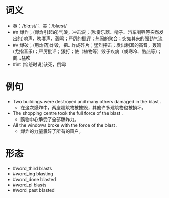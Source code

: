 # 词义
- 英：/blɑːst/； 美：/blæst/
- #n 爆炸；(爆炸引起的)气浪，冲击波；(吹奏乐器、哨子、汽车喇叭等突然发出的)响声，吹奏声，轰鸣；严厉的批评；热闹的聚会；突如其来的强劲气流
- #v 爆破；(用炸药)炸毁，把…炸成碎片；猛烈抨击；发出刺耳的高音，轰鸣(尤指音乐)；严厉批评；狠打；使（植物等）毁于疾病（或寒冷、酷热等）；向…猛吹
- #int (恼怒时说)该死，倒霉
# 例句
- Two buildings were destroyed and many others damaged in the blast .
	- 在这次爆炸中，两座建筑物被摧毁，其他许多建筑物也被损坏。
- The shopping centre took the full force of the blast .
	- 购物中心承受了全部爆炸力。
- All the windows broke with the force of the blast .
	- 爆炸的力量震碎了所有的窗户。
# 形态
- #word_third blasts
- #word_ing blasting
- #word_done blasted
- #word_pl blasts
- #word_past blasted
